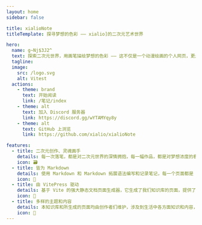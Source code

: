 ```yaml
---
layout: home
sidebar: false

title: xialioNote
titleTemplate: 探寻梦想的色彩 —— xialio]的二次元艺术世界

hero:
  name: g~Nj$3J2^
  text: 探索二次元世界，用画笔描绘梦想的色彩 —— 这不仅是一个动漫绘画的个人网页，更是一场心灵的奇幻旅程。在这里，每一个线条、每一种色彩，都是对美好世界的深情告白。
  tagline: 
  image:
    src: /logo.svg
    alt: Vitest
  actions:
    - theme: brand
      text: 开始阅读
      link: /笔记/index
    - theme: alt
      text: 加入 Discord 服务器
      link: https://discord.gg/wYTAMYqy8y
    - theme: alt
      text: GitHub 上浏览
      link: https://github.com/xialio/xialioNote

features:
  - title: 二次元创作、灵魂画手
    details: 每一次落笔，都是对二次元世界的深情拥抱，每一幅作品，都是对梦想浓度的极致提炼。
    icon: 🗃
  - title: 皆为 Markdown
    details: 使用 Markdown 和 Markdown 拓展语法编写和记录笔记，每一个页面都是 Markdown 文件。
    icon: 📃
  - title: 由 VitePress 驱动
    details: 基于 Vite 的强大静态文档页面生成器，它生成了我们知识库的页面，提供了简单易用的主题和工具。
    icon: 🚀
  - title: 多样的主题和内容
    details: 本知识库和所生成的页面均由创作者们维护，涉及到生活中各方面知识和内容，也不乏我们的回忆和畅想。
    icon: 🌈
---
```


<HomePage />
